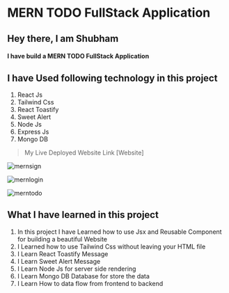 # MERN TODO FullStack Application

## Hey there, I am Shubham

#### I have build a MERN TODO FullStack Application



 ##  I have Used following technology in this project

1. React Js  
2. Tailwind Css    
3. React Toastify  
4. Sweet Alert
5. Node Js 
6. Express Js
7. Mongo DB  

> My Live Deployed Website Link [Website]  


![mernsign](https://user-images.githubusercontent.com/101961231/211204046-0ded056b-1153-4117-a0d7-09a22428d440.PNG)

![mernlogin](https://user-images.githubusercontent.com/101961231/211204068-99023bfe-338b-42c8-9659-9b293ae43184.PNG)

![merntodo](https://user-images.githubusercontent.com/101961231/211204104-cb8db5f6-8f04-441a-82d9-66661e83a70b.PNG)



 ## What I have learned in this project

1. In this project I have Learned how to use Jsx and   Reusable Component for building a beautiful Website  
2. I Learned how to use Tailwind Css without leaving your HTML file     
3. I Learn React Toastify Message  
4. I Learn Sweet Alert Message 
5. I Learn Node Js for server side rendering
6. I Learn Mongo DB Database for store the data
7. I Learn How to data flow from frontend to backend